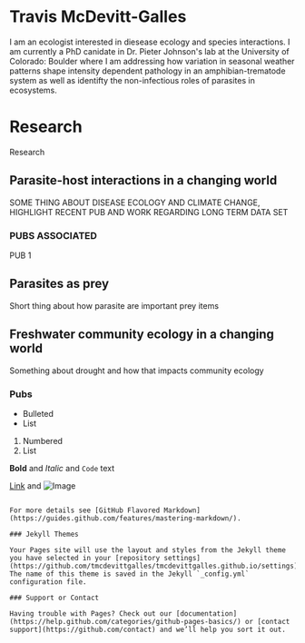 # Travis McDevitt-Galles
I am an ecologist interested in diesease ecology and species interactions. I am currently a PhD canidate in Dr. Pieter Johnson's lab at the University of Colorado: Boulder where I am addressing how variation in seasonal weather patterns shape intensity dependent pathology in an amphibian-trematode system as well as identifty the non-infectious roles of parasites in ecosystems. 

# Research

Research

## **Parasite-host interactions in a changing world**

SOME THING ABOUT DISEASE ECOLOGY AND CLIMATE CHANGE, HIGHLIGHT RECENT PUB AND WORK REGARDING LONG TERM DATA SET

### PUBS ASSOCIATED 

PUB 1

## **Parasites as prey**

Short thing about how parasite are important prey items

## **Freshwater community ecology in a changing world**
  
Something about drought and how that impacts community ecology

### Pubs


- Bulleted
- List

1. Numbered
2. List

**Bold** and _Italic_ and `Code` text

[Link](url) and ![Image](src)
```

For more details see [GitHub Flavored Markdown](https://guides.github.com/features/mastering-markdown/).

### Jekyll Themes

Your Pages site will use the layout and styles from the Jekyll theme you have selected in your [repository settings](https://github.com/tmcdevittgalles/tmcdevittgalles.github.io/settings). The name of this theme is saved in the Jekyll `_config.yml` configuration file.

### Support or Contact

Having trouble with Pages? Check out our [documentation](https://help.github.com/categories/github-pages-basics/) or [contact support](https://github.com/contact) and we’ll help you sort it out.
